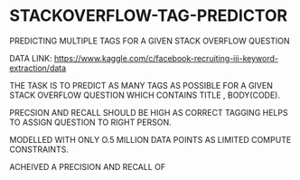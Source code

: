 # STACKOVERFLOW-TAG-PREDICTOR
PREDICTING MULTIPLE TAGS FOR A GIVEN STACK OVERFLOW QUESTION 

DATA LINK: https://www.kaggle.com/c/facebook-recruiting-iii-keyword-extraction/data

THE TASK IS TO PREDICT AS MANY TAGS AS POSSIBLE FOR A GIVEN STACK OVERFLOW QUESTION WHICH CONTAINS TITLE , BODY(CODE).

PRECSION AND RECALL SHOULD BE HIGH AS CORRECT TAGGING HELPS TO ASSIGN QUESTION TO RIGHT PERSON.

MODELLED WITH ONLY O.5 MILLION DATA POINTS AS LIMITED COMPUTE CONSTRAINTS.

ACHEIVED A PRECISION AND RECALL OF 
